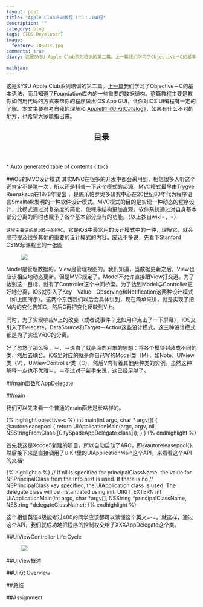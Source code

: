 ```yaml
---
layout: post
title: "Apple Club培训教程（二）：UI编程"
description: ""
category: blog
tags: [IOS Developer]
image: 
  feature: iOSUIs.jpg
comments: true
diary: 这是SYSU Apple Club系列培训的第二篇。上一篇我们学习了Objective－C的基本语法，而且知道了Foundation库内的一些重要的数据结构。这篇教程主要是教你如何用代码的方式来帮你的程序做出iOS App GUI，让你对iOS UI编程有一定的了解。本文主要参考自我的理解和Apple的《UIKitCatalog》，如果有什么不对的地方，也希望大家能指出来。

mathjax: 
---
```


这是SYSU Apple Club系列培训的第二篇。[上一篇](http://jeason.me/blog/Objective-C+Introduction/)我们学习了Objective－C的基本语法，而且知道了Foundation库内的一些重要的数据结构。这篇教程主要是教你如何用代码的方式来帮你的程序做出iOS App GUI，让你对iOS UI编程有一定的了解。本文主要参考自我的理解和
<a href="https://developer.apple.com/library/ios/documentation/UserExperience/Conceptual/UIKitUICatalog/UIKitUICatalog.pdf">Apple的《UIKitCatalog》</a>，如果有什么不对的地方，也希望大家能指出来。

<section>
  <header>
    <h2>目录</h2>
  </header>
<div id="drawer" markdown="1">
*  Auto generated table of contents
{:toc}
</div>
</section>

##iOS的MVC设计模式
其实MVC在很多的开发中都会采用到，相信很多人听这个词肯定不是第一次，所以还是科普一下这个模式的起源。MVC模式最早由Trygve Reenskaug在1978年提出 ，是施乐帕罗奥多研究中心在20世纪80年代为程序语言Smalltalk发明的一种软件设计模式。MVC模式的目的是实现一种动态的程序设计，此模式通过对复杂度的简化，使程序结构更加直观。软件系统通过对自身基本部分分离的同时也赋予了各个基本部分应有的功能。（以上抄自wiki=，=）

<code>这里主要讲的是iOS中的MVC</code>。它是iOS中最常用的设计模式中的一种，理解它，就会顺带提及很多其他的重要的设计模式的内容。废话不多说，先看下Stanford CS193p课程里的一张图

<figure>
<a href="{{ site.url }}/images/2014/03/31/2.jpg"><img src="{{ site.url }}/images/2014/03/31/2.jpg" /></a>
</figure>

Model是管理数据的，View是管理视图的。我们知道，当数据更新之后，View也应该相应地动态更新。但是MVC规定了，Model不允许直接跟View打交道。为了达到这一目标，就有了Controller这个中间桥梁。为了达到Model与Controller更好地分离，iOS就引入了Key－Value－Observing和Notification这两种设计模式（如上图所示）。这两个东西我们以后会具体讲到，现在简单来讲，就是实现了把M内的变化告知C，然后C再把变化反映到V上。

同时，为了实现响应V上的改变（或者说事件？比如用户点击了一下屏幕），iOS又引入了Delegate，DataSource和Target－Action这些设计模式。这三种设计模式都是为了实现V和C的分离。

好了忽悠了那么多，＝，＝说白了就是面向对象的思想：将各个模块封装成不同的类，然后去耦合。iOS里对应的就是你自己写的Model类（M），如Note，UIView类（V），UIViewController类（C），然后V内有着其他两种类的实例。虽然这种解释一点也不优雅＝。＝不过对于新手来说，这已经足够了。
	
##main函数和AppDelegate

##main

我们可以先来看一个普通的main函数是长啥样的。

{% highlight objective-c %}
int main(int argc, char * argv[])
{
    @autoreleasepool {
        return UIApplicationMain(argc, argv, nil, NSStringFromClass([CitySpadeAppDelegate class]));
    }
}
{% endhighlight %}

首先我这是Xcode5新建的项目，所以自动启动了ARC，即@autoreleasepool{}.然后接下来是直接调用了UIKit里的UIApplicationMain这个API。来看看这个API的文档:

{% highlight c %}
// If nil is specified for principalClassName, the value for NSPrincipalClass from the Info.plist is used. If there is no
// NSPrincipalClass key specified, the UIApplication class is used. The delegate class will be instantiated using init.
UIKIT_EXTERN int UIApplicationMain(int argc, char *argv[], NSString *principalClassName, NSString *delegateClassName);
{% endhighlight %}

这个相信英语4级能考过400的同学应该都可以读懂这个英文=-=。就这样，通过这个API，我们就成功地把程序的控制权交给了XXXAppDelegate这个类。



##UIViewController Life Cycle

<figure>
<a href="{{ site.url }}/images/2014/03/31/1.jpg"><img src="{{ site.url }}/images/2014/03/31/1.jpg" /></a>
</figure>

##UIView概述


##UIKit Overview

##总结

##Assignment
